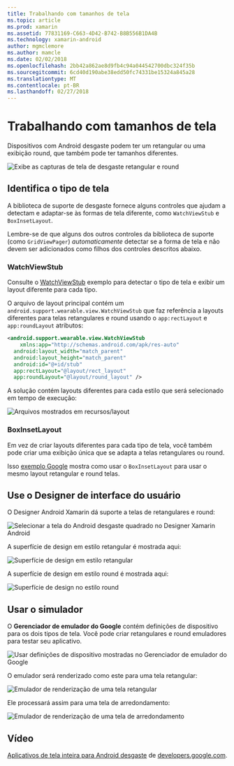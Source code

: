 ```yaml
---
title: Trabalhando com tamanhos de tela
ms.topic: article
ms.prod: xamarin
ms.assetid: 77831169-C663-4D42-B742-B8B556B1DA4B
ms.technology: xamarin-android
author: mgmclemore
ms.author: mamcle
ms.date: 02/02/2018
ms.openlocfilehash: 2bb42a862ae8d9fb4c94a044542700dbc324f35b
ms.sourcegitcommit: 6cd40d190abe38edd50fc74331be15324a845a28
ms.translationtype: MT
ms.contentlocale: pt-BR
ms.lasthandoff: 02/27/2018
---
```

# <a name="working-with-screen-sizes"></a>Trabalhando com tamanhos de tela

Dispositivos com Android desgaste podem ter um retangular ou uma exibição round, que também pode ter tamanhos diferentes.

![Exibe as capturas de tela de desgaste retangular e round](screen-sizes-images/moyeu-wear.png)

## <a name="identifying-screen-type"></a>Identifica o tipo de tela

A biblioteca de suporte de desgaste fornece alguns controles que ajudam a detectam e adaptar-se às formas de tela diferente, como `WatchViewStub` e `BoxInsetLayout`.

Lembre-se de que alguns dos outros controles da biblioteca de suporte (como `GridViewPager`) *automaticamente* detectar se a forma de tela e não devem ser adicionados como filhos dos controles descritos abaixo.

### <a name="watchviewstub"></a>WatchViewStub

Consulte o [WatchViewStub](https://developer.xamarin.com/samples/WatchViewStub/) exemplo para detectar o tipo de tela e exibir um layout diferente para cada tipo.

O arquivo de layout principal contém um `android.support.wearable.view.WatchViewStub` que faz referência a layouts diferentes para telas retangulares e round usando o `app:rectLayout` e `app:roundLayout` atributos:

```xml
<android.support.wearable.view.WatchViewStub
    xmlns:app="http://schemas.android.com/apk/res-auto"
  android:layout_width="match_parent"
  android:layout_height="match_parent"
  android:id="@+id/stub"
  app:rectLayout="@layout/rect_layout"
  app:roundLayout="@layout/round_layout" />
```

A solução contém layouts diferentes para cada estilo que será selecionado em tempo de execução:

![Arquivos mostrados em recursos/layout](screen-sizes-images/solution.png)


### <a name="boxinsetlayout"></a>BoxInsetLayout

Em vez de criar layouts diferentes para cada tipo de tela, você também pode criar uma exibição única que se adapta a telas retangulares ou round.

Isso [exemplo Google](https://developer.android.com/training/wearables/ui/layouts.html#same-layout) mostra como usar o `BoxInsetLayout` para usar o mesmo layout retangular e round telas.


## <a name="wear-ui-designer"></a>Use o Designer de interface do usuário

O Designer Android Xamarin dá suporte a telas de retangulares e round:

![Selecionar a tela do Android desgaste quadrado no Designer Xamarin Android](screen-sizes-images/design-screen-type.png)

A superfície de design em estilo retangular é mostrada aqui:

![Superfície de design em estilo retangular](screen-sizes-images/design-rect.png) 

A superfície de design em estilo round é mostrada aqui:

![Superfície de design no estilo round](screen-sizes-images/design-round.png)


## <a name="wear-simulator"></a>Usar o simulador

O **Gerenciador de emulador do Google** contém definições de dispositivo para os dois tipos de tela. Você pode criar retangulares e round emuladores para testar seu aplicativo.

![Usar definições de dispositivo mostradas no Gerenciador de emulador do Google](screen-sizes-images/emulator-devices.png)

O emulador será renderizado como este para uma tela retangular:

![Emulador de renderização de uma tela retangular](screen-sizes-images/recipe-2.png) 

Ele processará assim para uma tela de arredondamento:

![Emulador de renderização de uma tela de arredondamento](screen-sizes-images/recipe-2-round.png)

## <a name="video"></a>Vídeo

[Aplicativos de tela inteira para Android desgaste](https://www.youtube.com/watch?v=naf_WbtFAlY) de [developers.google.com](https://www.youtube.com/channel/UC_x5XG1OV2P6uZZ5FSM9Ttw).

